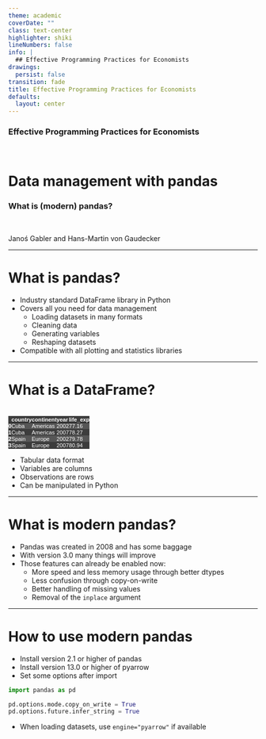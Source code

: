 ```yaml
---
theme: academic
coverDate: ""
class: text-center
highlighter: shiki
lineNumbers: false
info: |
  ## Effective Programming Practices for Economists
drawings:
  persist: false
transition: fade
title: Effective Programming Practices for Economists
defaults:
  layout: center
---
```


### Effective Programming Practices for Economists

<br>

# Data management with pandas

### What is (modern) pandas?

<br>


Janoś Gabler and Hans-Martin von Gaudecker

---

# What is pandas?

- Industry standard DataFrame library in Python
- Covers all you need for data management
  - Loading datasets in many formats
  - Cleaning data
  - Generating variables
  - Reshaping datasets
- Compatible with all plotting and statistics libraries

---

# What is a DataFrame?

<br/>

<div class="grid grid-cols-2 gap-12">
<div>

<style type="text/css">
  #T_0534c   {
    margin: 0;
  font-family: "Helvetica", "Helvetica", sans-serif;
  border-collapse: collapse;
  border: none;
  font-size: 80%;
  color: #fff;
}
#T_0534c thead {
  background-color: #3d3d3d;
}
#T_0534c tbody tr:nth-child(even) {
  background-color: #3d3d3d;
}
#T_0534c tbody tr:nth-child(odd) {
  background-color: #565656;
}
#T_0534c td {
  padding: 0em;
}
#T_0534c th {
  font-weight: bold;
  text-align: left;
  padding: 0em;
}
#T_0534c caption {
  caption-side: bottom;
}
</style>
<table id="T_0534c">
  <thead>
    <tr>
      <th class="blank level0" >&nbsp;</th>
      <th id="T_0534c_level0_col0" class="col_heading level0 col0" >country</th>
      <th id="T_0534c_level0_col1" class="col_heading level0 col1" >continent</th>
      <th id="T_0534c_level0_col2" class="col_heading level0 col2" >year</th>
      <th id="T_0534c_level0_col3" class="col_heading level0 col3" >life_exp</th>
    </tr>
  </thead>
  <tbody>
    <tr>
      <th id="T_0534c_level0_row0" class="row_heading level0 row0" >0</th>
      <td id="T_0534c_row0_col0" class="data row0 col0" >Cuba</td>
      <td id="T_0534c_row0_col1" class="data row0 col1" >Americas</td>
      <td id="T_0534c_row0_col2" class="data row0 col2" >2002</td>
      <td id="T_0534c_row0_col3" class="data row0 col3" >77.16</td>
    </tr>
    <tr>
      <th id="T_0534c_level0_row1" class="row_heading level0 row1" >1</th>
      <td id="T_0534c_row1_col0" class="data row1 col0" >Cuba</td>
      <td id="T_0534c_row1_col1" class="data row1 col1" >Americas</td>
      <td id="T_0534c_row1_col2" class="data row1 col2" >2007</td>
      <td id="T_0534c_row1_col3" class="data row1 col3" >78.27</td>
    </tr>
    <tr>
      <th id="T_0534c_level0_row2" class="row_heading level0 row2" >2</th>
      <td id="T_0534c_row2_col0" class="data row2 col0" >Spain</td>
      <td id="T_0534c_row2_col1" class="data row2 col1" >Europe</td>
      <td id="T_0534c_row2_col2" class="data row2 col2" >2002</td>
      <td id="T_0534c_row2_col3" class="data row2 col3" >79.78</td>
    </tr>
    <tr>
      <th id="T_0534c_level0_row3" class="row_heading level0 row3" >3</th>
      <td id="T_0534c_row3_col0" class="data row3 col0" >Spain</td>
      <td id="T_0534c_row3_col1" class="data row3 col1" >Europe</td>
      <td id="T_0534c_row3_col2" class="data row3 col2" >2007</td>
      <td id="T_0534c_row3_col3" class="data row3 col3" >80.94</td>
    </tr>
  </tbody>
</table>

</div>

<div>

- Tabular data format
- Variables are columns
- Observations are rows
- Can be manipulated in Python


</div>
</div>


---

# What is **modern** pandas?

- Pandas was created in 2008 and has some baggage
- With version 3.0 many things will improve
- Those features can already be enabled now:
  - More speed and less memory usage through better dtypes
  - Less confusion through copy-on-write
  - Better handling of missing values
  - Removal of the `inplace` argument


---

# How to use modern pandas

- Install version 2.1 or higher of pandas
- Install version 13.0 or higher of pyarrow
- Set some options after import

```python
import pandas as pd

pd.options.mode.copy_on_write = True
pd.options.future.infer_string = True
```

- When loading datasets, use `engine="pyarrow"` if available

